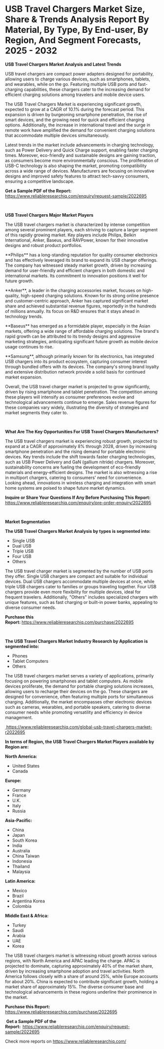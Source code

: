 <p><h1>USB Travel Chargers Market Size, Share & Trends Analysis Report By Material, By Type, By End-user, By Region, And Segment Forecasts, 2025 - 2032</h1></p><p><strong>USB Travel Chargers Market Analysis and Latest Trends</strong></p>
<p><p>USB travel chargers are compact power adapters designed for portability, allowing users to charge various devices, such as smartphones, tablets, and wearables, while on the go. Featuring multiple USB ports and fast-charging capabilities, these chargers cater to the increasing demand for efficient charging solutions among travelers and mobile device users.</p><p>The USB Travel Chargers Market is experiencing significant growth, expected to grow at a CAGR of 10.1% during the forecast period. This expansion is driven by burgeoning smartphone penetration, the rise of smart devices, and the growing need for quick and efficient charging options. Additionally, the increase in international travel and the surge in remote work have amplified the demand for convenient charging solutions that accommodate multiple devices simultaneously.</p><p>Latest trends in the market include advancements in charging technology, such as Power Delivery and Quick Charge support, enabling faster charging times. Moreover, eco-friendly and sustainable designs are gaining traction, as consumers become more environmentally conscious. The proliferation of USB-C technology is also shaping the market, promoting compatibility across a wide range of devices. Manufacturers are focusing on innovative designs and improved safety features to attract tech-savvy consumers, ensuring a competitive landscape.</p></p>
<p><strong>Get a Sample PDF of the Report:&nbsp;</strong> <a href="https://www.reliableresearchiq.com/enquiry/request-sample/2022695?utm_campaign=3026&utm_medium=2&utm_source=Github&utm_content=ia&utm_term=06042025&utm_id=usb-travel-chargers">https://www.reliableresearchiq.com/enquiry/request-sample/2022695</a></p>
<p>&nbsp;</p>
<p><strong>USB Travel Chargers Major Market Players</strong></p>
<p><p>The USB travel chargers market is characterized by intense competition among several prominent players, each striving to capture a larger segment of this rapidly growing market. Key players include Philips, Belkin International, Anker, Baseus, and RAVPower, known for their innovative designs and robust product portfolios.</p><p>**Philips** has a long-standing reputation for quality consumer electronics and has effectively leveraged its brand to expand its USB charger offerings. The company has witnessed steady market growth, driven by increasing demand for user-friendly and efficient chargers in both domestic and international markets. Its commitment to innovation positions it well for future growth.</p><p>**Anker**, a leader in the charging accessories market, focuses on high-quality, high-speed charging solutions. Known for its strong online presence and customer-centric approach, Anker has captured significant market share and achieved substantial revenue figures, reportedly in the hundreds of millions annually. Its focus on R&D ensures that it stays ahead in technology trends.</p><p>**Baseus** has emerged as a formidable player, especially in the Asian markets, offering a wide range of affordable charging solutions. The brand's rapid growth can be attributed to its trendy designs and aggressive marketing strategies, anticipating significant future growth as mobile device usage continues to rise.</p><p>**Samsung**, although primarily known for its electronics, has integrated USB chargers into its product ecosystem, capturing consumer interest through bundled offers with its devices. The company's strong brand loyalty and extensive distribution network provide a solid basis for continued market expansion.</p><p>Overall, the USB travel charger market is projected to grow significantly, driven by rising smartphone and tablet penetration. The competition among these players will intensify as consumer preferences evolve and technological advancements continue to emerge. Sales revenue figures for these companies vary widely, illustrating the diversity of strategies and market segments they cater to.</p></p>
<p>&nbsp;</p>
<p><strong>What Are The Key Opportunities For USB Travel Chargers Manufacturers?</strong></p>
<p><p>The USB travel chargers market is experiencing robust growth, projected to expand at a CAGR of approximately 8% through 2028, driven by increasing smartphone penetration and the rising demand for portable electronic devices. Key trends include the shift towards faster charging technologies, such as USB Power Delivery and GaN (gallium nitride) chargers. Moreover, sustainability concerns are fueling the development of eco-friendly materials and energy-efficient designs. The market is also witnessing a rise in multiport chargers, catering to consumers' need for convenience. Looking ahead, innovations in wireless charging and integration with smart home systems are poised to shape future market dynamics.</p></p>
<p><strong>Inquire or Share Your Questions If Any Before Purchasing This Report:</strong> <a href="https://www.reliableresearchiq.com/enquiry/pre-order-enquiry/2022695?utm_campaign=3026&utm_medium=2&utm_source=Github&utm_content=ia&utm_term=06042025&utm_id=usb-travel-chargers">https://www.reliableresearchiq.com/enquiry/pre-order-enquiry/2022695</a></p>
<p>&nbsp;</p>
<p><strong>Market Segmentation</strong></p>
<p><strong>The USB Travel Chargers Market Analysis by types is segmented into:</strong></p>
<p><ul><li>Single USB</li><li>Dual USB</li><li>Triple USB</li><li>Four USB</li><li>Others</li></ul></p>
<p><p>The USB travel charger market is segmented by the number of USB ports they offer. Single USB chargers are compact and suitable for individual devices. Dual USB chargers accommodate multiple devices at once, while triple USB chargers cater to families or groups traveling together. Four USB chargers provide even more flexibility for multiple devices, ideal for frequent travelers. Additionally, "Others" includes specialized chargers with unique features, such as fast charging or built-in power banks, appealing to diverse consumer needs.</p></p>
<p><strong>Purchase this Report:&nbsp;</strong><a href="https://www.reliableresearchiq.com/purchase/2022695?utm_campaign=3026&utm_medium=2&utm_source=Github&utm_content=ia&utm_term=06042025&utm_id=usb-travel-chargers">https://www.reliableresearchiq.com/purchase/2022695</a></p>
<p>&nbsp;</p>
<p><strong>The USB Travel Chargers Market Industry Research by Application is segmented into:</strong></p>
<p><ul><li>Phones</li><li>Tablet Computers</li><li>Others</li></ul></p>
<p><p>The USB travel chargers market serves a variety of applications, primarily focusing on powering smartphones and tablet computers. As mobile devices proliferate, the demand for portable charging solutions increases, allowing users to recharge their devices on the go. These chargers are designed for convenience, often featuring multiple ports for simultaneous charging. Additionally, the market encompasses other electronic devices such as cameras, wearables, and portable speakers, catering to diverse consumer needs while promoting versatility and efficiency in device management.</p></p>
<p><a href="https://www.reliableresearchiq.com/global-usb-travel-chargers-market-r2022695?utm_campaign=3026&utm_medium=2&utm_source=Github&utm_content=ia&utm_term=06042025&utm_id=usb-travel-chargers">&nbsp;https://www.reliableresearchiq.com/global-usb-travel-chargers-market-r2022695</a></p>
<p><strong>In terms of Region, the USB Travel Chargers Market Players available by Region are:</strong></p>
<p>
    <p> <strong> North America: </strong>
        <ul>
            <li>United States</li>
            <li>Canada</li>
        </ul>
        </p> 
    <p> <strong> Europe: </strong>
        <ul>
            <li>Germany</li>
            <li>France</li>
            <li>U.K.</li>
            <li>Italy</li>
            <li>Russia</li>
        </ul>
        </p> 
    <p> <strong> Asia-Pacific: </strong>
        <ul>
            <li>China</li>
            <li>Japan</li>
            <li>South Korea</li>
            <li>India</li>
            <li>Australia</li>
            <li>China Taiwan</li>
            <li>Indonesia</li>
            <li>Thailand</li>
            <li>Malaysia</li>
        </ul>
        </p> 
    <p> <strong> Latin America: </strong>
        <ul>
            <li>Mexico</li>
            <li>Brazil</li>
            <li>Argentina Korea</li>
            <li>Colombia</li>
        </ul>
        </p> 
    <p> <strong> Middle East & Africa: </strong>
        <ul>
            <li>Turkey</li>
            <li>Saudi</li>
            <li>Arabia</li>
            <li>UAE</li>
            <li>Korea</li>
        </ul>
    </p>
    </p>
<p><p>The USB travel chargers market is witnessing robust growth across various regions, with North America and APAC leading the charge. APAC is projected to dominate, capturing approximately 40% of the market share, driven by increasing smartphone adoption and travel activities. North America follows closely with a share of around 25%, while Europe accounts for about 20%. China is expected to contribute significant growth, holding a market share of approximately 15%. The diverse consumer base and technological advancements in these regions underline their prominence in the market.</p></p>
<p><strong>Purchase this Report: </strong><a href="https://www.reliableresearchiq.com/purchase/2022695?utm_campaign=3026&utm_medium=2&utm_source=Github&utm_content=ia&utm_term=06042025&utm_id=usb-travel-chargers">https://www.reliableresearchiq.com/purchase/2022695</a></p>
<p>&nbsp;<strong>Get a Sample PDF of the Report:&nbsp;&nbsp;</strong><a href="https://www.reliableresearchiq.com/enquiry/request-sample/2022695?utm_campaign=3026&utm_medium=2&utm_source=Github&utm_content=ia&utm_term=06042025&utm_id=usb-travel-chargers">https://www.reliableresearchiq.com/enquiry/request-sample/2022695</a></p>
<p><strong></strong></p>
<p>Check more reports on <a href="https://www.reliableresearchiq.com/?utm_campaign=3026&utm_medium=2&utm_source=Github&utm_content=ia&utm_term=06042025&utm_id=usb-travel-chargers">https://www.reliableresearchiq.com/</a></p>
